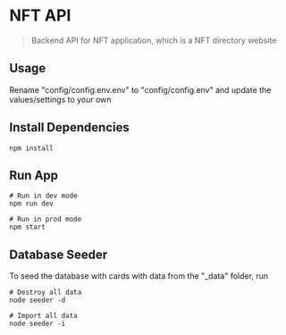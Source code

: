 # NFT API

> Backend API for NFT application, which is a NFT directory website

## Usage

Rename "config/config.env.env" to "config/config.env" and update the values/settings to your own

## Install Dependencies

```
npm install
```

## Run App

```
# Run in dev mode
npm run dev

# Run in prod mode
npm start
```

## Database Seeder

To seed the database with cards with data from the "\_data" folder, run

```
# Destroy all data
node seeder -d

# Import all data
node seeder -i
```
